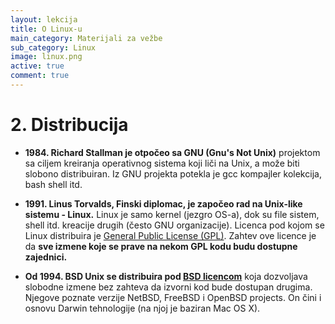 ```yaml
---
layout: lekcija
title: O Linux-u
main_category: Materijali za vežbe
sub_category: Linux
image: linux.png
active: true
comment: true
---
```

# 2. Distribucija

* **1984. Richard Stallman je otpočeo sa GNU (Gnu's Not Unix)** projektom   sa   ciljem kreiranja operativnog sistema koji liči na Unix, a može biti slobono distribuiran. Iz GNU projekta potekla je gcc kompajler kolekcija, bash shell itd.

* **1991. Linus Torvalds, Finski diplomac, je započeo rad na Unix-like sistemu - Linux.** Linux je samo kernel (jezgro OS-a), dok su file sistem, shell itd. kreacije drugih (često GNU organizacije).   Licenca   pod   kojom   se   Linux   distribuira   je  [General Public License (GPL)](http://gnu.org/licenses/licenses.html). Zahtev ove licence je da **sve izmene koje se prave na nekom GPL kodu budu dostupne zajednici.**

* **Od 1994. BSD Unix se distribuira pod [BSD licencom](http://opensource.org/licenses/bsd-license.php)** koja dozvoljava slobodne izmene bez zahteva da izvorni kod bude dostupan drugima. Njegove poznate verzije NetBSD, FreeBSD i OpenBSD projects. On čini i osnovu Darwin tehnologije (na njoj je baziran Mac OS X).
